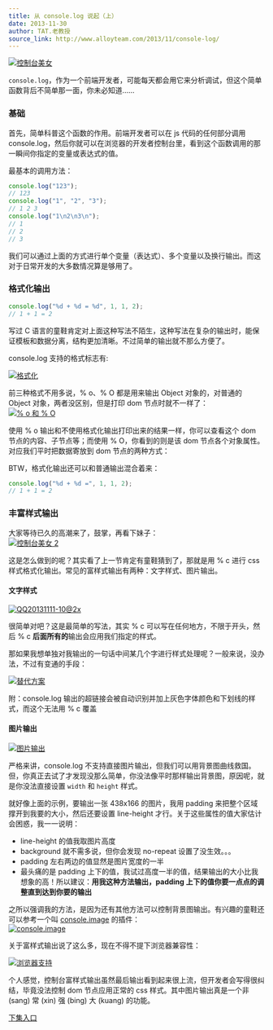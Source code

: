 ```yaml
---
title: 从 console.log 说起（上）
date: 2013-11-30
author: TAT.老教授
source_link: http://www.alloyteam.com/2013/11/console-log/
---
```


<!-- {% raw %} - for jekyll -->

[![控制台美女](http://www.alloyteam.com/wp-content/uploads/2013/11/QQ20131130-1@2x.jpg)](http://www.alloyteam.com/wp-content/uploads/2013/11/QQ20131130-1@2x.jpg)

`console.log`，作为一个前端开发者，可能每天都会用它来分析调试，但这个简单函数背后不简单那一面，你未必知道……

### 基础

首先，简单科普这个函数的作用。前端开发者可以在 js 代码的任何部分调用 console.log，然后你就可以在浏览器的开发者控制台里，看到这个函数调用的那一瞬间你指定的变量或表达式的值。

最基本的调用方法：

```javascript
console.log("123");
// 123
console.log("1", "2", "3");
// 1 2 3
console.log("1\n2\n3\n");
// 1
// 2
// 3
```

我们可以通过上面的方式进行单个变量（表达式）、多个变量以及换行输出。而这对于日常开发的大多数情况算是够用了。

### 格式化输出

```javascript
console.log("%d + %d = %d", 1, 1, 2);
// 1 + 1 = 2
```

写过 C 语言的童鞋肯定对上面这种写法不陌生，这种写法在复杂的输出时，能保证模板和数据分离，结构更加清晰。不过简单的输出就不那么方便了。

console.log 支持的格式标志有:

[![格式化](http://www.alloyteam.com/wp-content/uploads/2013/11/QQ20131130-2@2x1.jpg)](http://www.alloyteam.com/wp-content/uploads/2013/11/QQ20131130-2@2x1.jpg)

前三种格式不用多说，% o、% O 都是用来输出 Object 对象的，对普通的 Object 对象，两者没区别，但是打印 dom 节点时就不一样了：  
[![% o 和 % O](http://www.alloyteam.com/wp-content/uploads/2013/11/QQ20131111-7@2x.png)](http://www.alloyteam.com/wp-content/uploads/2013/11/QQ20131111-7@2x.png)

使用 % o 输出和不使用格式化输出打印出来的结果一样，你可以查看这个 dom 节点的内容、子节点等；而使用 % O，你看到的则是该 dom 节点各个对象属性。对应我们平时把数据寄放到 dom 节点的两种方式：

BTW，格式化输出还可以和普通输出混合着来：

```javascript
console.log("%d + %d =", 1, 1, 2);
// 1 + 1 = 2
```

### 丰富样式输出

大家等待已久的高潮来了，鼓掌，再看下妹子：  
[![控制台美女 2](http://www.alloyteam.com/wp-content/uploads/2013/11/QQ20131130-3@2x.jpg)](http://www.alloyteam.com/wp-content/uploads/2013/11/QQ20131130-3@2x.jpg)

这是怎么做到的呢？其实看了上一节肯定有童鞋猜到了，那就是用 % c 进行 css 样式格式化输出。常见的富样式输出有两种：文字样式、图片输出。

#### 文字样式

[![QQ20131111-10@2x](http://www.alloyteam.com/wp-content/uploads/2013/11/QQ20131111-10@2x.jpg)](http://www.alloyteam.com/wp-content/uploads/2013/11/QQ20131111-10@2x.jpg)

很简单对吧？这是最简单的写法，其实 % c 可以写在任何地方，不限于开头，然后 % c **后面所有的**输出会应用我们指定的样式。

那如果我想单独对我输出的一句话中间某几个字进行样式处理呢？一般来说，没办法，不过有变通的手段：

[![替代方案](http://www.alloyteam.com/wp-content/uploads/2013/11/QQ20131129-1@2x.png)](http://www.alloyteam.com/wp-content/uploads/2013/11/QQ20131129-1@2x.png)

附：console.log 输出的超链接会被自动识别并加上灰色字体颜色和下划线的样式，而这个无法用 % c 覆盖

#### 图片输出

[![图片输出](http://www.alloyteam.com/wp-content/uploads/2013/11/QQ20131111-11@2x.jpg)](http://www.alloyteam.com/wp-content/uploads/2013/11/QQ20131111-11@2x.jpg)

严格来讲，console.log 不支持直接图片输出，但我们可以用背景图曲线救国。但，你真正去试了才发现没那么简单，你没法像平时那样输出背景图，原因呢，就是你没法直接设置 `width` 和 `height` 样式。

就好像上面的示例，要输出一张 438x166 的图片，我用 padding 来把整个区域撑开到我要的大小，然后还要设置 line-height 才行。关于这些属性的值大家估计会困惑，我一一说明：

-   line-height 的值我取图片高度
-   background 就不需多说，但你会发现 no-repeat 设置了没生效。。。
-   padding 左右两边的值显然是图片宽度的一半
-   最头痛的是 padding 上下的值，我试过高度一半的值，结果输出的大小比我想象的高！所以建议：**用我这种方法输出，padding 上下的值你要一点点的调整直到达到你要的输出**

之所以强调我的方法，是因为还有其他方法可以控制背景图输出。有兴趣的童鞋还可以参考一个叫 [console.image](https://github.com/dunxrion/console.image) 的插件：  
[![console.image](http://www.alloyteam.com/wp-content/uploads/2013/11/console.image_.png)](http://www.alloyteam.com/wp-content/uploads/2013/11/console.image_.png)

关于富样式输出说了这么多，现在不得不提下浏览器兼容性：

[![浏览器支持](http://www.alloyteam.com/wp-content/uploads/2013/11/QQ20131130-4@2x.jpg)](http://www.alloyteam.com/wp-content/uploads/2013/11/QQ20131130-4@2x.jpg)

个人感觉，控制台富样式输出虽然最后输出看到起来很上流，但开发者会写得很纠结，毕竟没法控制 dom 节点应用正常的 css 样式。其中图片输出真是一个非 (sang) 常 (xin) 强 (bing) 大 (kuang) 的功能。

[下集入口](http://www.alloyteam.com/2013/11/console-log-2/)


<!-- {% endraw %} - for jekyll -->